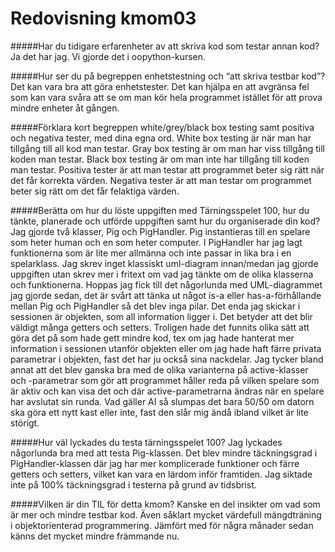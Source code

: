 ---
---
Redovisning kmom03
=========================

#####Har du tidigare erfarenheter av att skriva kod som testar annan kod?
Ja det har jag. Vi gjorde det i oopython-kursen.

#####Hur ser du på begreppen enhetstestning och “att skriva testbar kod”?
Det kan vara bra att göra enhetstester. Det kan hjälpa en att avgränsa fel som kan vara svåra att se om man kör hela programmet istället för att prova mindre enheter åt gången.

#####Förklara kort begreppen white/grey/black box testing samt positiva och negativa tester, med dina egna ord.
White box testing är när man har tillgång till all kod man testar. Gray box testing är om man har viss tillgång till koden man testar. Black box testing är om man inte har tillgång till koden man testar. Positiva tester är att man testar att programmet beter sig rätt när det får korrekta värden. Negativa tester är att man testar om programmet beter sig rätt om det får felaktiga värden.

#####Berätta om hur du löste uppgiften med Tärningsspelet 100, hur du tänkte, planerade och utförde uppgiften samt hur du organiserade din kod?
Jag gjorde två klasser, Pig och PigHandler. Pig instantieras till en spelare som heter human och en som heter computer. I PigHandler har jag lagt funktionerna som är lite mer allmänna och inte passar in lika bra i en spelarklass. Jag skrev inget klassiskt uml-diagram innan/medan jag gjorde uppgiften utan skrev mer i fritext om vad jag tänkte om de olika klasserna och funktionerna. Hoppas jag fick till det någorlunda med UML-diagrammet jag gjorde sedan, det är svårt att tänka ut något is-a eller has-a-förhållande mellan Pig och PigHandler så det blev inga pilar. Det enda jag skickar i sessionen är objekten, som all information ligger i. Det betyder att det blir väldigt många getters och setters. Troligen hade det funnits olika sätt att göra det på som hade gett mindre kod, tex om jag hade hanterat mer information i sessionen utanför objekten eller om jag hade haft färre privata parametrar i objekten, fast det har ju också sina nackdelar. Jag tycker bland annat att det blev ganska bra med de olika varianterna på active-klasser och -parametrar som gör att programmet håller reda på vilken spelare som är aktiv och kan visa det och där active-parametrarna ändras när en spelare har avslutat sin runda. Vad gäller AI så slumpas det bara 50/50 om datorn ska göra ett nytt kast eller inte, fast den slår mig ändå ibland vilket är lite störigt.


#####Hur väl lyckades du testa tärningsspelet 100?
Jag lyckades någorlunda bra med att testa Pig-klassen. Det blev mindre täckningsgrad i PigHandler-klassen där jag har mer komplicerade funktioner och färre getters och setters, vilket kan vara en lärdom inför framtiden. Jag siktade inte på 100% täckningsgrad i testerna på grund av tidsbrist.


#####Vilken är din TIL för detta kmom?
Kanske en del insikter om vad som är mer och mindre testbar kod. Även såklart mycket värdefull mängdträning i objektorienterad programmering. Jämfört med för några månader sedan känns det mycket mindre främmande nu.
